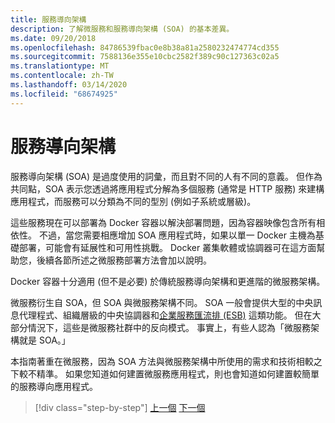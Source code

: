 ```yaml
---
title: 服務導向架構
description: 了解微服務和服務導向架構 (SOA) 的基本差異。
ms.date: 09/20/2018
ms.openlocfilehash: 84786539fbac0e8b38a81a2580232474774cd355
ms.sourcegitcommit: 7588136e355e10cbc2582f389c90c127363c02a5
ms.translationtype: MT
ms.contentlocale: zh-TW
ms.lasthandoff: 03/14/2020
ms.locfileid: "68674925"
---
```

# <a name="service-oriented-architecture"></a>服務導向架構

服務導向架構 (SOA) 是過度使用的詞彙，而且對不同的人有不同的意義。 但作為共同點，SOA 表示您透過將應用程式分解為多個服務 (通常是 HTTP 服務) 來建構應用程式，而服務可以分類為不同的型別 (例如子系統或層級)。

這些服務現在可以部署為 Docker 容器以解決部署問題，因為容器映像包含所有相依性。 不過，當您需要相應增加 SOA 應用程式時，如果以單一 Docker 主機為基礎部署，可能會有延展性和可用性挑戰。 Docker 叢集軟體或協調器可在這方面幫助您，後續各節所述之微服務部署方法會加以說明。

Docker 容器十分適用 (但不是必要) 於傳統服務導向架構和更進階的微服務架構。

微服務衍生自 SOA，但 SOA 與微服務架構不同。 SOA 一般會提供大型的中央訊息代理程式、組織層級的中央協調器和[企業服務匯流排 (ESB)](https://en.wikipedia.org/wiki/Enterprise_service_bus) 這類功能。 但在大部分情況下，這些是微服務社群中的反向模式。 事實上，有些人認為「微服務架構就是 SOA。」

本指南著重在微服務，因為 SOA 方法與微服務架構中所使用的需求和技術相較之下較不精準。 如果您知道如何建置微服務應用程式，則也會知道如何建置較簡單的服務導向應用程式。

>[!div class="step-by-step"]
>[上一個](docker-application-state-data.md)
>[下一個](microservices-architecture.md)
